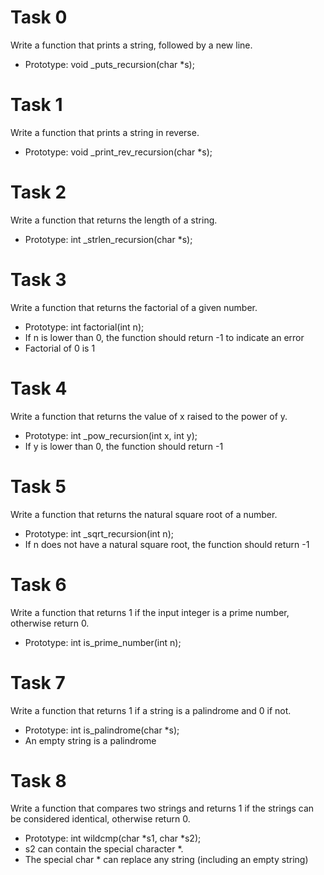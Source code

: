 # Task 0
Write a function that prints a string, followed by a new line.

* Prototype: void _puts_recursion(char *s);

# Task 1
Write a function that prints a string in reverse.

* Prototype: void _print_rev_recursion(char *s);

# Task 2
Write a function that returns the length of a string.

* Prototype: int _strlen_recursion(char *s);

# Task 3
Write a function that returns the factorial of a given number.

* Prototype: int factorial(int n);
* If n is lower than 0, the function should return -1 to indicate an error
* Factorial of 0 is 1

# Task 4
Write a function that returns the value of x raised to the power of y.

* Prototype: int _pow_recursion(int x, int y);
* If y is lower than 0, the function should return -1

# Task 5
Write a function that returns the natural square root of a number.

* Prototype: int _sqrt_recursion(int n);
* If n does not have a natural square root, the function should return -1

# Task 6
Write a function that returns 1 if the input integer is a prime number, otherwise return 0.

* Prototype: int is_prime_number(int n);

# Task 7
Write a function that returns 1 if a string is a palindrome and 0 if not.

* Prototype: int is_palindrome(char *s);
* An empty string is a palindrome

# Task 8
Write a function that compares two strings and returns 1 if the strings can be considered identical, otherwise return 0.

* Prototype: int wildcmp(char *s1, char *s2);
* s2 can contain the special character *.
* The special char * can replace any string (including an empty string)


